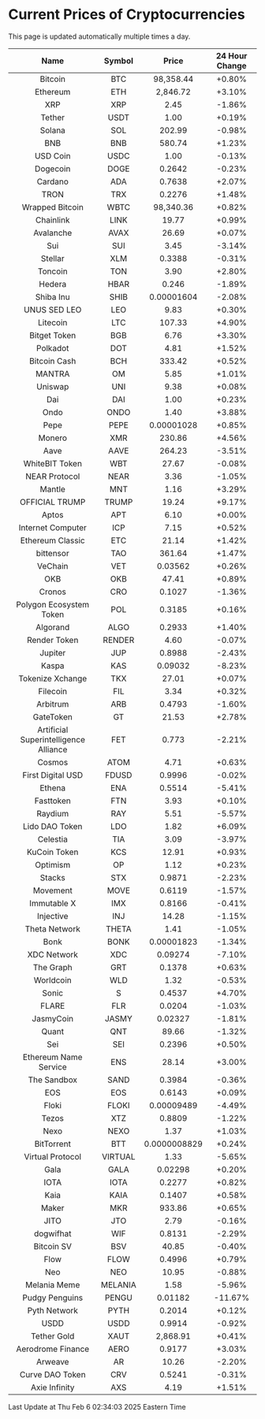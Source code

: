 # Current Prices of Cryptocurrencies
This page is updated automatically multiple times a day.

| Name | Symbol | Price | 24 Hour Change |
| :---: |:---:| :---: | :---: |
| Bitcoin | BTC | 98,358.44 | +0.80% |
| Ethereum | ETH | 2,846.72 | +3.10% |
| XRP | XRP | 2.45 | -1.86% |
| Tether | USDT | 1.00 | +0.19% |
| Solana | SOL | 202.99 | -0.98% |
| BNB | BNB | 580.74 | +1.23% |
| USD Coin | USDC | 1.00 | -0.13% |
| Dogecoin | DOGE | 0.2642 | -0.23% |
| Cardano | ADA | 0.7638 | +2.07% |
| TRON | TRX | 0.2276 | +1.48% |
| Wrapped Bitcoin | WBTC | 98,340.36 | +0.82% |
| Chainlink | LINK | 19.77 | +0.99% |
| Avalanche | AVAX | 26.69 | +0.07% |
| Sui | SUI | 3.45 | -3.14% |
| Stellar | XLM | 0.3388 | -0.31% |
| Toncoin | TON | 3.90 | +2.80% |
| Hedera | HBAR | 0.246 | -1.89% |
| Shiba Inu | SHIB | 0.00001604 | -2.08% |
| UNUS SED LEO | LEO | 9.83 | +0.30% |
| Litecoin | LTC | 107.33 | +4.90% |
| Bitget Token | BGB | 6.76 | +3.30% |
| Polkadot | DOT | 4.81 | +1.52% |
| Bitcoin Cash | BCH | 333.42 | +0.52% |
| MANTRA | OM | 5.85 | +1.01% |
| Uniswap | UNI | 9.38 | +0.08% |
| Dai | DAI | 1.00 | +0.23% |
| Ondo | ONDO | 1.40 | +3.88% |
| Pepe | PEPE | 0.00001028 | +0.85% |
| Monero | XMR | 230.86 | +4.56% |
| Aave | AAVE | 264.23 | -3.51% |
| WhiteBIT Token | WBT | 27.67 | -0.08% |
| NEAR Protocol | NEAR | 3.36 | -1.05% |
| Mantle | MNT | 1.16 | +3.29% |
| OFFICIAL TRUMP | TRUMP | 19.24 | +9.17% |
| Aptos | APT | 6.10 | +0.00% |
| Internet Computer | ICP | 7.15 | +0.52% |
| Ethereum Classic | ETC | 21.14 | +1.42% |
| bittensor | TAO | 361.64 | +1.47% |
| VeChain | VET | 0.03562 | +0.26% |
| OKB | OKB | 47.41 | +0.89% |
| Cronos | CRO | 0.1027 | -1.36% |
| Polygon Ecosystem Token | POL | 0.3185 | +0.16% |
| Algorand | ALGO | 0.2933 | +1.40% |
| Render Token | RENDER | 4.60 | -0.07% |
| Jupiter | JUP | 0.8988 | -2.43% |
| Kaspa | KAS | 0.09032 | -8.23% |
| Tokenize Xchange | TKX | 27.01 | +0.07% |
| Filecoin | FIL | 3.34 | +0.32% |
| Arbitrum | ARB | 0.4793 | -1.60% |
| GateToken | GT | 21.53 | +2.78% |
| Artificial Superintelligence Alliance | FET | 0.773 | -2.21% |
| Cosmos | ATOM | 4.71 | +0.63% |
| First Digital USD | FDUSD | 0.9996 | -0.02% |
| Ethena | ENA | 0.5514 | -5.41% |
| Fasttoken | FTN | 3.93 | +0.10% |
| Raydium | RAY | 5.51 | -5.57% |
| Lido DAO Token | LDO | 1.82 | +6.09% |
| Celestia | TIA | 3.09 | -3.97% |
| KuCoin Token | KCS | 12.91 | +0.93% |
| Optimism | OP | 1.12 | +0.23% |
| Stacks | STX | 0.9871 | -2.23% |
| Movement | MOVE | 0.6119 | -1.57% |
| Immutable X | IMX | 0.8166 | -0.41% |
| Injective | INJ | 14.28 | -1.15% |
| Theta Network | THETA | 1.41 | -1.05% |
| Bonk | BONK | 0.00001823 | -1.34% |
| XDC Network | XDC | 0.09274 | -7.10% |
| The Graph | GRT | 0.1378 | +0.63% |
| Worldcoin | WLD | 1.32 | -0.53% |
| Sonic | S | 0.4537 | +4.70% |
| FLARE | FLR | 0.0204 | -1.03% |
| JasmyCoin | JASMY | 0.02327 | -1.81% |
| Quant | QNT | 89.66 | -1.32% |
| Sei | SEI | 0.2396 | +0.50% |
| Ethereum Name Service | ENS | 28.14 | +3.00% |
| The Sandbox | SAND | 0.3984 | -0.36% |
| EOS | EOS | 0.6143 | +0.09% |
| Floki | FLOKI | 0.00009489 | -4.49% |
| Tezos | XTZ | 0.8809 | -1.22% |
| Nexo | NEXO | 1.37 | +1.03% |
| BitTorrent | BTT | 0.0000008829 | +0.24% |
| Virtual Protocol | VIRTUAL | 1.33 | -5.65% |
| Gala | GALA | 0.02298 | +0.20% |
| IOTA | IOTA | 0.2277 | +0.82% |
| Kaia | KAIA | 0.1407 | +0.58% |
| Maker | MKR | 933.86 | +0.65% |
| JITO | JTO | 2.79 | -0.16% |
| dogwifhat | WIF | 0.8131 | -2.29% |
| Bitcoin SV | BSV | 40.85 | -0.40% |
| Flow | FLOW | 0.4996 | +0.79% |
| Neo | NEO | 10.95 | -0.88% |
| Melania Meme | MELANIA | 1.58 | -5.96% |
| Pudgy Penguins | PENGU | 0.01182 | -11.67% |
| Pyth Network | PYTH | 0.2014 | +0.12% |
| USDD | USDD | 0.9914 | -0.92% |
| Tether Gold | XAUT | 2,868.91 | +0.41% |
| Aerodrome Finance | AERO | 0.9177 | +3.03% |
| Arweave | AR | 10.26 | -2.20% |
| Curve DAO Token | CRV | 0.5241 | -0.31% |
| Axie Infinity | AXS | 4.19 | +1.51% |

Last Update at Thu Feb  6 02:34:03 2025 Eastern Time